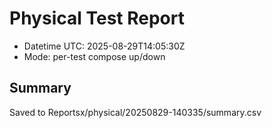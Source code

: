 # Physical Test Report
- Datetime UTC: 2025-08-29T14:05:30Z
- Mode: per-test compose up/down

## Summary
Saved to Reportsx/physical/20250829-140335/summary.csv
